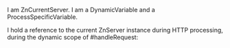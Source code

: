 I am ZnCurrentServer.I am a DynamicVariable and a ProcessSpecificVariable.I hold a reference to the current ZnServer instance during HTTP processing, during the dynamic scope of #handleRequest:
